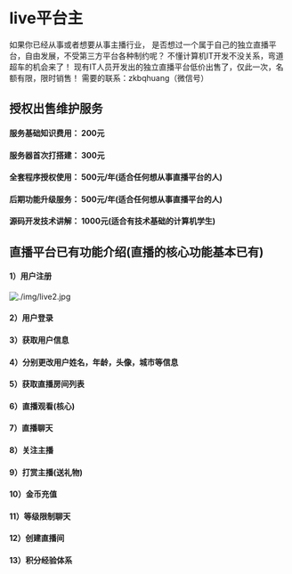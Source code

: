 # live平台主

如果你已经从事或者想要从事主播行业，
是否想过一个属于自己的独立直播平台，自由发展，不受第三方平台各种制约呢？
不懂计算机IT开发不没关系，弯道超车的机会来了！
现有IT人员开发出的独立直播平台低价出售了，仅此一次，名额有限，限时销售！
需要的联系：zkbqhuang（微信号）


## 授权出售维护服务

#### 服务基础知识费用： 200元
#### 服务器首次打搭建： 300元
#### 全套程序授权使用： 500元/年(适合任何想从事直播平台的人)
#### 后期功能升级服务： 500元/年(适合任何想从事直播平台的人)
#### 源码开发技术讲解： 1000元(适合有技术基础的计算机学生)

## 直播平台已有功能介绍(直播的核心功能基本已有)

#### 1）用户注册

![./img/live2.jpg]()

#### 2）用户登录
#### 3）获取用户信息
#### 4）分别更改用户姓名，年龄，头像，城市等信息
#### 5）获取直播房间列表
#### 6）直播观看(核心)
#### 7）直播聊天
#### 8）关注主播
#### 9）打赏主播(送礼物)
#### 10）金币充值
#### 11）等级限制聊天
#### 12）创建直播间
#### 13）积分经验体系
